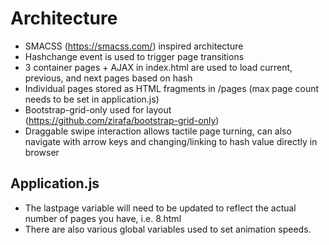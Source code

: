 # Architecture
- SMACSS (https://smacss.com/) inspired architecture
- Hashchange event is used to trigger page transitions
- 3 container pages + AJAX in index.html are used to load current, previous, and next pages based on hash
- Individual pages stored as HTML fragments in /pages (max page count needs to be set in application.js)
- Bootstrap-grid-only used for layout (https://github.com/zirafa/bootstrap-grid-only)
- Draggable swipe interaction allows tactile page turning, can also navigate with arrow keys and changing/linking to hash value directly in browser

## Application.js
- The lastpage variable will need to be updated to reflect the actual number of pages you have, i.e. 8.html
- There are also various global variables used to set animation speeds.